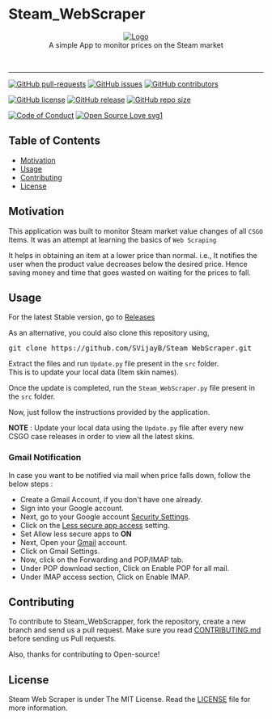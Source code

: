 # Steam_WebScraper
<p align="center">
    <a href="https://github.com/SVijayB/Steam_WebScraper"><img src="https://i.ibb.co/TYzy6P3/Logo.png" alt="Logo" border="0"></a>
    <br>A simple App to monitor prices on the Steam market
</p>

<br>

---

[![GitHub pull-requests](https://img.shields.io/github/issues-pr/SVijayB/Steam_WebScraper.svg)](https://github.com/SVijayB/Steam_WebScraper/pulls)
[![GitHub issues](https://img.shields.io/github/issues/SVijayB/Steam_WebScraper.svg)](https://github.com/SVijayB/Steam_WebScraper/issues)
[![GitHub contributors](https://img.shields.io/github/contributors/SVijayB/Steam_WebScraper.svg)](https://github.com/SVijayB/Steam_WebScraper/graphs/contributors)

[![GitHub license](https://img.shields.io/github/license/SVijayB/Steam_WebScraper.svg)](https://github.com/SVijayB/Steam_WebScraper/blob/master/LICENSE)
[![GitHub release](https://img.shields.io/github/release/SVijayB/Steam_WebScraper.svg)](https://github.com/SVijayB/Steam_WebScraper/releases)
[![GitHub repo size](https://img.shields.io/github/repo-size/svijayb/Steam_WebScraper)](https://github.com/SVijayB/Steam_WebScraper)

[![Code of Conduct](https://img.shields.io/badge/code%20of-conduct-ff69b4.svg?style=flat)](https://github.com/SVijayB/Steam_WebScraper/blob/master/.github/CODE_OF_CONDUCT.md)
[![Open Source Love svg1](https://badges.frapsoft.com/os/v1/open-source.svg?v=103)](https://github.com/SVijayB/Steam_WebScraper/blob/master/.github/CONTRIBUTING.md)

## Table of Contents

- [Motivation](#Motivation)
- [Usage](#Usage)
- [Contributing](#Contributing)
- [License](#License)

## Motivation

This application was built to monitor Steam market value changes of all `CSGO` Items. It was an attempt at learning the basics of `Web Scraping`

It helps in obtaining an item at a lower price than normal. i.e., It notifies the user when the product value decreases below the desired price. Hence saving money and time that goes wasted on waiting for the prices to fall.

## Usage

For the latest Stable version, go to <a href="https://github.com/SVijayB/Steam_WebScraper/releases">Releases</a>

As an alternative, you could also clone this repository using,
<pre>
git clone https://github.com/SVijayB/Steam_WebScraper.git
</pre>

Extract the files and run `Update.py` file present in the `src` folder.<br>
This is to update your local data (Item skin names). 

Once the update is completed, run the `Steam_WebScraper.py` file present in the `src` folder.

Now, just follow the instructions provided by the application.

**NOTE** : Update your local data using the `Update.py` file after every new CSGO case releases in order to view all the latest skins.

### Gmail Notification 
In case you want to be notified via mail when price falls down, follow the below steps : 
- Create a Gmail Account, if you don't have one already.
- Sign into your Google account.
- Next, go to your Google account <a href="https://myaccount.google.com/security">Security Settings</a>.
- Click on the <a href="https://myaccount.google.com/u/3/lesssecureapps">Less secure app access</a> setting.
- Set Allow less secure apps to **ON**
- Next, Open your [Gmail](https://www.gmail.com/) account.
- Click on Gmail Settings.
- Now, click on the Forwarding and POP/IMAP tab.
- Under POP download section, Click on Enable POP for all mail.
- Under IMAP access section, Click on Enable IMAP.

## Contributing 

To contribute to Steam_WebScrapper, fork the repository, create a new branch and send us a pull request. Make sure you read [CONTRIBUTING.md](https://github.com/SVijayB/Steam_WebScraper/blob/master/.github/CONTRIBUTING.md) before sending us Pull requests. 

Also, thanks for contributing to Open-source!

## License 

Steam Web Scraper is under The MIT License. Read the [LICENSE](https://github.com/SVijayB/Steam_WebScraper/blob/master/LICENSE) file for more information.
